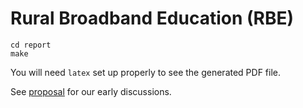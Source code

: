 # Rural Broadband Education (RBE)

    cd report
    make

You will need `latex` set up properly to see the generated PDF file.

See [proposal](proposal.md) for our early discussions.

